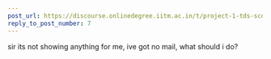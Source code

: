 ```yaml
---
post_url: https://discourse.onlinedegree.iitm.ac.in/t/project-1-tds-score-not-showing-i/168916/14
reply_to_post_number: 7
---
```

sir its not showing anything for me, ive got no mail, what should i do?